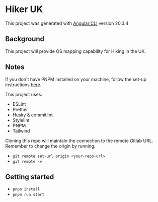 # Hiker UK

This project was generated with [Angular CLI](https://github.com/angular/angular-cli) version 20.3.4

## Background

This project will provide OS mapping capability for Hiking in the UK. 

## Notes

If you don't have PNPM installed on your machine, follow the set-up instructions [here](https://pnpm.io/installation).

This project uses:

- ESLint
- Prettier
- Husky & commitlint
- Stylelint
- PNPM
- Tailwind

Cloning this repo will maintain the connection to the remote Gitlab URL. Remember to change the origin by running:

- `git remote set-url origin <your-repo-url>`
- `git remote -v`

## Getting started

- `pnpm install`
- `pnpm run start`
